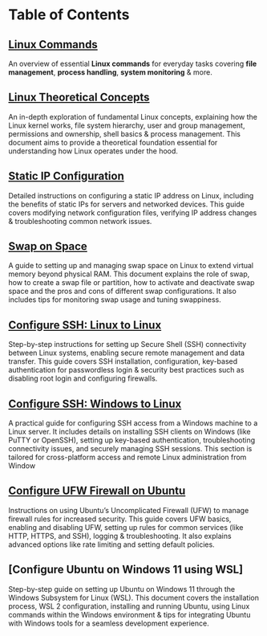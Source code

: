 # Table of Contents
## [Linux Commands](https://github.com/PritamChakrabortyShuvo/Linux/blob/main/01_Linux-Commands.md)
An overview of essential **Linux commands** for everyday tasks covering **file management**, **process handling**, **system monitoring** & more.
## [Linux Theoretical Concepts](https://github.com/PritamChakrabortyShuvo/Linux/blob/main/02_Linux-Theoretical-Concepts.md)
An in-depth exploration of fundamental Linux concepts, explaining how the Linux kernel works, file system hierarchy, user and group management, permissions and ownership, shell basics & process management. This document aims to provide a theoretical foundation essential for understanding how Linux operates under the hood.
## [Static IP Configuration]()
Detailed instructions on configuring a static IP address on Linux, including the benefits of static IPs for servers and networked devices. This guide covers modifying network configuration files, verifying IP address changes & troubleshooting common network issues.
## [Swap on Space]()
A guide to setting up and managing swap space on Linux to extend virtual memory beyond physical RAM. This document explains the role of swap, how to create a swap file or partition, how to activate and deactivate swap space and the pros and cons of different swap configurations. It also includes tips for monitoring swap usage and tuning swappiness.
## [Configure SSH: Linux to Linux]()
Step-by-step instructions for setting up Secure Shell (SSH) connectivity between Linux systems, enabling secure remote management and data transfer. This guide covers SSH installation, configuration, key-based authentication for passwordless login & security best practices such as disabling root login and configuring firewalls.
## [Configure SSH: Windows to Linux]()
A practical guide for configuring SSH access from a Windows machine to a Linux server. It includes details on installing SSH clients on Windows (like PuTTY or OpenSSH), setting up key-based authentication, troubleshooting connectivity issues, and securely managing SSH sessions. This section is tailored for cross-platform access and remote Linux administration from Window
## [Configure UFW Firewall on Ubuntu]()
Instructions on using Ubuntu’s Uncomplicated Firewall (UFW) to manage firewall rules for increased security. This guide covers UFW basics, enabling and disabling UFW, setting up rules for common services (like HTTP, HTTPS, and SSH), logging & troubleshooting. It also explains advanced options like rate limiting and setting default policies.
## [Configure Ubuntu on Windows 11 using WSL]
Step-by-step guide on setting up Ubuntu on Windows 11 through the Windows Subsystem for Linux (WSL). This document covers the installation process, WSL 2 configuration, installing and running Ubuntu, using Linux commands within the Windows environment & tips for integrating Ubuntu with Windows tools for a seamless development experience.